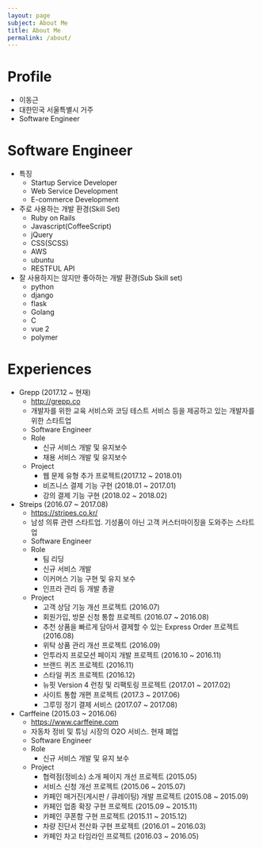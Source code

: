 ```yaml
---
layout: page
subject: About Me
title: About Me 
permalink: /about/
---
```


# Profile

* 이동근
* 대한민국 서울특별시 거주
* Software Engineer

# Software Engineer

* 특징
  * Startup Service Developer
  * Web Service Development
  * E-commerce Development 
* 주로 사용하는 개발 환경(Skill Set)
  * Ruby on Rails
  * Javascript(CoffeeScript)
  * jQuery
  * CSS(SCSS)
  * AWS
  * ubuntu
  * RESTFUL API
* 잘 사용하지는 않지만 좋아하는 개발 환경(Sub Skill set)
  * python
  * django
  * flask
  * Golang
  * C
  * vue 2 
  * polymer

# Experiences

* Grepp (2017.12 ~ 현재)
  * http://grepp.co
  * 개발자를 위한 교육 서비스와 코딩 테스트 서비스 등을 제공하고 있는 개발자를 위한 스타트업
  * Software Engineer
  * Role
    * 신규 서비스 개발 및 유지보수
    * 채용 서비스 개발 및 유지보수
  * Project
    * 웹 문제 유형 추가 프로젝트(2017.12 ~ 2018.01)
    * 비즈니스 결제 기능 구현 (2018.01 ~ 2017.01)
    * 강의 결제 기능 구현 (2018.02 ~ 2018.02)
* Streips (2016.07 ~ 2017.08)
  * https://stripes.co.kr/
  * 남성 의류 관련 스타트업. 기성품이 아닌 고객 커스터마이징을 도와주는 스타트업
  * Software Engineer
  * Role
    * 팀 리딩
    * 신규 서비스 개발
    * 이커머스 기능 구현 및 유지 보수
    * 인프라 관리 등 개발 총괄
  * Project
    * 고객 상담 기능 개선 프로젝트 (2016.07)
    * 회원가입, 방문 신청 통합 프로젝트 (2016.07 ~ 2016.08)
    * 추천 상품을 빠르게 담아서 결제할 수 있는 Express Order 프로젝트 (2016.08)
    * 위탁 상품 관리 개선 프로젝트 (2016.09)
    * 안투라지 프로모션 페이지 개발 프로젝트 (2016.10 ~ 2016.11)
    * 브랜드 퀴즈 프로젝트 (2016.11)
    * 스타일 퀴즈 프로젝트 (2016.12)
    * 뉴핏 Version 4 런칭 및 리팩토링 프로젝트 (2017.01 ~ 2017.02)
    * 사이트 통합 개편 프로젝트 (2017.3 ~ 2017.06)
    * 그루밍 정기 결제 서비스 (2017.07 ~ 2017.08)
* Carffeine (2015.03 ~ 2016.06)
  * https://www.carffeine.com
  * 자동차 정비 및 튜닝 시장의 O2O 서비스. 현재 폐업
  * Software Engineer
  * Role
    * 신규 서비스 개발 및 유지 보수
  * Project
    * 협력점(정비소) 소개 페이지 개선 프로젝트 (2015.05)
    * 서비스 신청 개선 프로젝트 (2015.06 ~ 2015.07)
    * 카페인 매거진(게시판 / 큐레이팅) 개발 프로젝트 (2015.08 ~ 2015.09)
    * 카페인 업종 확장 구현 프로젝트 (2015.09 ~ 2015.11)
    * 카페인 쿠폰함 구현 프로젝트 (2015.11 ~ 2015.12)
    * 차량 진단서 전산화 구현 프로젝트 (2016.01 ~ 2016.03)
    * 카페인 차고 타임라인 프로젝트 (2016.03 ~ 2016.05)
